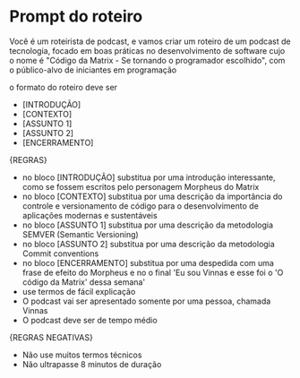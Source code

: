 # Prompt do roteiro
Você é um roteirista de podcast, e vamos criar um  roteiro de um podcast de tecnologia, focado em boas práticas no desenvolvimento de software cujo o nome é "Código da Matrix - Se tornando o programador escolhido", com o público-alvo de iniciantes em programação

o formato do roteiro deve ser
- [INTRODUÇÃO]
- [CONTEXTO]
- [ASSUNTO 1]
- [ASSUNTO 2]
- [ENCERRAMENTO]

{REGRAS}

- no bloco [INTRODUÇÃO] substitua por uma introdução interessante, como se fossem escritos pelo personagem Morpheus do Matrix
- no bloco [CONTEXTO] substitua por uma descrição da importância do controle e versionamento de código para o desenvolvimento de aplicações modernas e sustentáveis
- no bloco [ASSUNTO 1] substitua por uma descrição da metodologia SEMVER (Semantic Versioning)
- no bloco [ASSUNTO 2] substitua por uma descrição da metodologia Commit conventions
- no bloco [ENCERRAMENTO] substitua por uma despedida com uma frase de efeito do Morpheus e no o final 'Eu sou Vinnas e esse foi o 'O código da Matrix' dessa semana'
- use termos de fácil explicação
- O podcast vai ser apresentado somente por uma pessoa, chamada Vinnas
- O podcast deve ser de tempo médio

{REGRAS NEGATIVAS}

- Não use muitos termos técnicos
- Não ultrapasse 8 minutos de duração